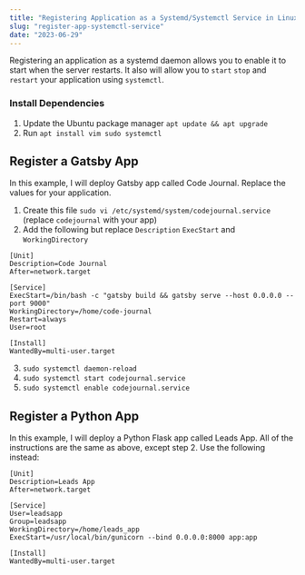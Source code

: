 ```yaml
---
title: "Registering Application as a Systemd/Systemctl Service in Linux"
slug: "register-app-systemctl-service"
date: "2023-06-29" 
---
```


Registering an application as a systemd daemon allows you to enable it to start when the server restarts. It also will allow you to `start` `stop` and `restart` your application using `systemctl`.

### Install Dependencies

1. Update the Ubuntu package manager `apt update && apt upgrade`
2. Run `apt install vim sudo systemctl`

## Register a Gatsby App

In this example, I will deploy Gatsby app called Code Journal. Replace the values for your application.

1. Create this file `sudo vi /etc/systemd/system/codejournal.service` (replace `codejournal` with your app)
2. Add the following but replace `Description` `ExecStart` and `WorkingDirectory`
```
[Unit]
Description=Code Journal
After=network.target

[Service]
ExecStart=/bin/bash -c "gatsby build && gatsby serve --host 0.0.0.0 --port 9000"
WorkingDirectory=/home/code-journal
Restart=always
User=root

[Install]
WantedBy=multi-user.target
```
3. `sudo systemctl daemon-reload`
4. `sudo systemctl start codejournal.service`
5. `sudo systemctl enable codejournal.service`

## Register a Python App

In this example, I will deploy a Python Flask app called Leads App. All of the instructions are the same as above, except step 2. Use the following instead:

```
[Unit]
Description=Leads App
After=network.target

[Service]
User=leadsapp
Group=leadsapp
WorkingDirectory=/home/leads_app
ExecStart=/usr/local/bin/gunicorn --bind 0.0.0.0:8000 app:app

[Install]
WantedBy=multi-user.target
```

